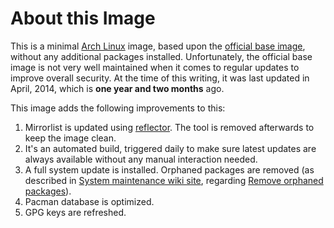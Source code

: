 # About this Image #

This is a minimal [Arch Linux](https://www.archlinux.org/) image, based upon the
[official base image](https://registry.hub.docker.com/u/base/archlinux/), without any additional packages installed.
Unfortunately, the official base image is not very well maintained when it comes to regular updates to improve overall
security. At the time of this writing, it was last updated in April, 2014, which is __one year and two months__ ago.

This image adds the following improvements to this:

1. Mirrorlist is updated using [reflector](https://wiki.archlinux.org/index.php/Reflector). The tool is removed
afterwards to keep the image clean.
2. It's an automated build, triggered daily to make sure latest updates are always available without any manual
interaction needed.
3. A full system update is installed. Orphaned packages are removed (as described in
[System maintenance wiki site](https://wiki.archlinux.org/index.php/System_maintenance), regarding
[Remove orphaned packages](https://wiki.archlinux.org/index.php/System_maintenance#Remove_orphaned_packages)).
4. Pacman database is optimized.
5. GPG keys are refreshed.
